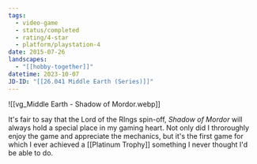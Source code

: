 ```yaml
---
tags:
  - video-game
  - status/completed
  - rating/4-star
  - platform/playstation-4
date: 2015-07-26
landscapes:
  - "[[hobby-together]]"
datetime: 2023-10-07
JD-ID: "[[26.041 Middle Earth (Series)]]"
---
```

![[vg_Middle Earth - Shadow of Mordor.webp]] 

It's fair to say that the Lord of the RIngs spin-off, *Shadow of Mordor* will always hold a special place in my gaming heart. Not only did I throroughly enjoy the game and appreciate the mechanics, but it's the first game for which I ever achieved a [[Platinum Trophy]] something I never thought I'd be able to do.


